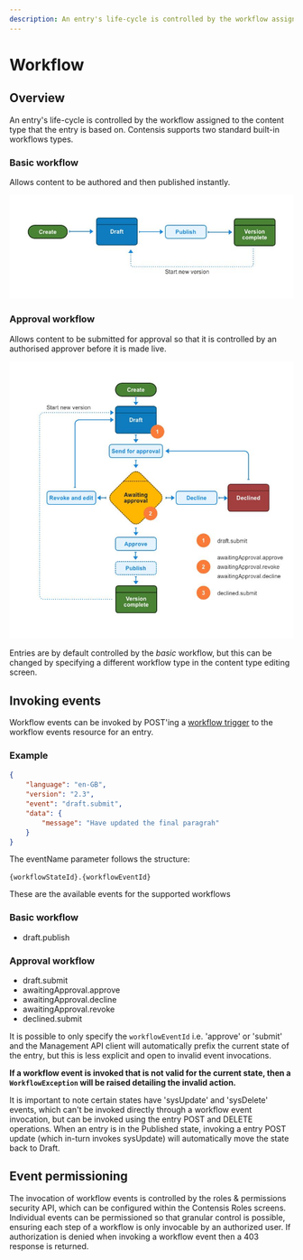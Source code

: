 ```yaml
---
description: An entry's life-cycle is controlled by the workflow assigned to the content type that the entry is based on.
---
```

# Workflow

## Overview

An entry's life-cycle is controlled by the workflow assigned to the content type that the entry is based on. Contensis supports two standard built-in workflows types.

### Basic workflow

Allows content to be authored and then published instantly.

![Basic workflow](/images/basic-workflow.png "Basic workflow")

### Approval workflow

Allows content to be submitted for approval so that it is controlled by an authorised approver before it is made live.

![Approval workflow](/images/approval-workflow.png "Approval workflow")

Entries are by default controlled by the *basic* workflow, but this can be changed by specifying a different workflow type in the content type editing screen.

## Invoking events

Workflow events can be invoked by POST'ing a [workflow trigger](/models/workflow-trigger.md) to the workflow events resource for an entry.

### Example

```json
{
    "language": "en-GB",
    "version": "2.3",
    "event": "draft.submit",
    "data": {
        "message": "Have updated the final paragrah"
    }
}
```

The eventName parameter follows the structure:

`{workflowStateId}.{workflowEventId}`

These are the available events for the supported workflows

### Basic workflow

- draft.publish

### Approval workflow

- draft.submit
- awaitingApproval.approve
- awaitingApproval.decline
- awaitingApproval.revoke
- declined.submit

It is possible to only specify the `workflowEventId` i.e. 'approve' or 'submit' and the Management API client will automatically prefix the current state of the entry, but this is less explicit and open to invalid event invocations.

**If a workflow event is invoked that is not valid for the current state, then a `WorkflowException` will be raised detailing the invalid action.**

It is important to note certain states have 'sysUpdate' and 'sysDelete' events, which can't be invoked directly through a workflow event invocation, but can be invoked using the entry POST and DELETE operations. When an entry is in the Published state, invoking a entry POST update (which in-turn invokes sysUpdate) will automatically move the state back to Draft.

## Event permissioning

The invocation of workflow events is controlled by the roles & permissions security API, which can be configured within the Contensis Roles screens. Individual events can be permissioned so that granular control is possible, ensuring each step of a workflow is only invocable by an authorized user. If authorization is denied when invoking a workflow event then a 403 response is returned.
